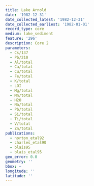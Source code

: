 ```yaml
---
title: Lake Arnold
date: '1982-12-31'
date_collected_latest: '1982-12-31'
date_collected_earliest: '1982-01-01'
record_type: core
medium: lake_sediment
feature: '296'
description: Core 2
parameters:
  - Cs/137
  - Pb/210
  - Al/total
  - Ca/total
  - Cu/total
  - Fe/total
  - K/total
  - LOI
  - Mg/total
  - Mn/total
  - H2O
  - Na/total
  - Pb/total
  - Si/total
  - Ti/total
  - V/total
  - Zn/total
publications:
  - norton_etal92
  - charles_etal90
  - blais95
  - blais_etal95
geo_error: 0.0
geometry: ''
bbox: ~
longitude: ''
latitude: ''
---
```

